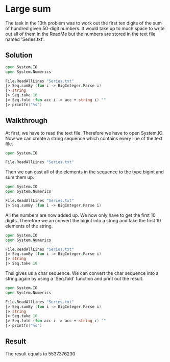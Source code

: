 # Large sum

The task in the 13th problem was to work out the first ten digits of the sum of hundred given 50-digit numbers. It would take up to much space to write out all of them in the ReadMe but the numbers are stored in the text file named 'Series.txt'.

Solution
---

```fsharp
open System.IO
open System.Numerics

File.ReadAllLines "Series.txt" 
|> Seq.sumBy (fun i -> BigInteger.Parse i) 
|> string
|> Seq.take 10
|> Seq.fold (fun acc i -> acc + string i) ""
|> printfn("%s") 
```

Walkthrough
---

At first, we have to read the text file. Therefore we have to open System.IO. Now we can create a string sequence which contains every line of the text file.

```fsharp
open System.IO

File.ReadAllLines "Series.txt" 
```

Then we can cast all of the elements in the sequence to the type bigint and sum them up.

```fsharp
open System.IO
open System.Numerics

File.ReadAllLines "Series.txt" 
|> Seq.sumBy (fun i -> BigInteger.Parse i) 
```

All the numbers are now added up. We now only have to get the first 10 digits. Therefore we an convert the bigint into a string and take the first 10 elements of the string. 

```fsharp
open System.IO
open System.Numerics

File.ReadAllLines "Series.txt" 
|> Seq.sumBy (fun i -> BigInteger.Parse i) 
|> string
|> Seq.take 10
```

Thsi gives us a char sequence. We can convert the char sequence into a string again by using a 'Seq.fold' function and print out the result.

```fsharp
open System.IO
open System.Numerics

File.ReadAllLines "Series.txt" 
|> Seq.sumBy (fun i -> BigInteger.Parse i) 
|> string
|> Seq.take 10
|> Seq.fold (fun acc i -> acc + string i) ""
|> printfn("%s") 
```

Result
---

The result equals to 5537376230
